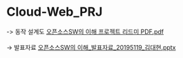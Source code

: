 # Cloud-Web_PRJ
-> 동작 설계도
[오픈소스SW의 이해 프로젝트 리드미 PDF.pdf](https://github.com/LifeIsRightward/Cloud-Web_PRJ/files/13458073/SW.PDF.pdf)
<br>
<br>
-> 발표자료
[오픈소스SW의 이해_발표자료_20195119_김대현.pptx](https://github.com/LifeIsRightward/Cloud-Web_PRJ/files/13458084/SW._._20195119_.pptx)
